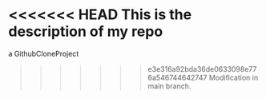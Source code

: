<<<<<<< HEAD
This is the description of my repo
=======
a GithubCloneProject
>>>>>>> e3e316a92bda36de0633098e776a546744642747
Modification in main branch.
